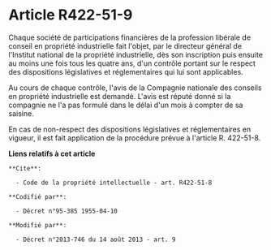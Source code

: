 # Article R422-51-9

Chaque société de participations financières de la profession libérale de conseil en propriété industrielle fait l'objet, par
le directeur général de l'Institut national de la propriété industrielle, dès son inscription puis ensuite au moins une fois
tous les quatre ans, d'un contrôle portant sur le respect des dispositions législatives et réglementaires qui lui sont
applicables. 

Au cours de chaque contrôle, l'avis de la Compagnie nationale des conseils en propriété industrielle est demandé. L'avis est
réputé donné si la compagnie ne l'a pas formulé dans le délai d'un mois à compter de sa saisine. 

En cas de non-respect des dispositions législatives et réglementaires en vigueur, il est fait application de la procédure
prévue à l'article R. 422-51-8.

**Liens relatifs à cet article**

	**Cite**:

	  - Code de la propriété intellectuelle - art. R422-51-8

	**Codifié par**:

	  - Décret n°95-385 1955-04-10

	**Modifié par**:

	  - Décret n°2013-746 du 14 août 2013 - art. 9
